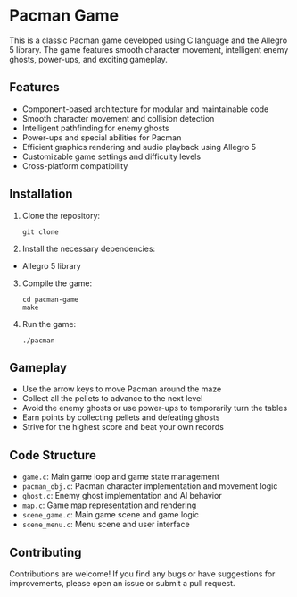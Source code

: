 # Pacman Game

This is a classic Pacman game developed using C language and the Allegro 5 library. The game features smooth character movement, intelligent enemy ghosts, power-ups, and exciting gameplay.

## Features

- Component-based architecture for modular and maintainable code
- Smooth character movement and collision detection
- Intelligent pathfinding for enemy ghosts
- Power-ups and special abilities for Pacman
- Efficient graphics rendering and audio playback using Allegro 5
- Customizable game settings and difficulty levels
- Cross-platform compatibility

## Installation

1. Clone the repository:
   ```
   git clone 
   ```
2. Install the necessary dependencies:
- Allegro 5 library

3. Compile the game:
   ```
   cd pacman-game
   make
   ```
4. Run the game:
   ```
   ./pacman
   ```
## Gameplay

- Use the arrow keys to move Pacman around the maze
- Collect all the pellets to advance to the next level
- Avoid the enemy ghosts or use power-ups to temporarily turn the tables
- Earn points by collecting pellets and defeating ghosts
- Strive for the highest score and beat your own records

## Code Structure

- `game.c`: Main game loop and game state management
- `pacman_obj.c`: Pacman character implementation and movement logic
- `ghost.c`: Enemy ghost implementation and AI behavior
- `map.c`: Game map representation and rendering
- `scene_game.c`: Main game scene and game logic
- `scene_menu.c`: Menu scene and user interface

## Contributing

Contributions are welcome! If you find any bugs or have suggestions for improvements, please open an issue or submit a pull request.
